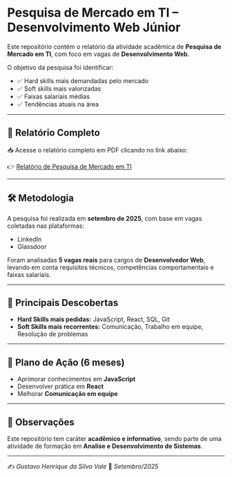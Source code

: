 # Pesquisa de Mercado em TI – Desenvolvimento Web Júnior

Este repositório contém o relatório da atividade acadêmica de **Pesquisa de Mercado em TI**, com foco em vagas de **Desenvolvimento Web**.

O objetivo da pesquisa foi identificar:
- ✅ Hard skills mais demandadas pelo mercado  
- ✅ Soft skills mais valorizadas  
- ✅ Faixas salariais médias  
- ✅ Tendências atuais na área  

---

## 📑 Relatório Completo
📥 Acesse o relatório completo em PDF clicando no link abaixo:  

👉 [Relatório de Pesquisa de Mercado em TI](./relatorio-pesquisa-mercado.pdf)

---

## 🛠️ Metodologia
A pesquisa foi realizada em **setembro de 2025**, com base em vagas coletadas nas plataformas:  
- LinkedIn  
- Glassdoor  

Foram analisadas **5 vagas reais** para cargos de **Desenvolvedor Web**, levando em conta requisitos técnicos, competências comportamentais e faixas salariais.

---

## 🚀 Principais Descobertas
- **Hard Skills mais pedidas:** JavaScript, React, SQL, Git  
- **Soft Skills mais recorrentes:** Comunicação, Trabalho em equipe, Resolução de problemas  

---

## 🎯 Plano de Ação (6 meses)
- Aprimorar conhecimentos em **JavaScript**  
- Desenvolver prática em **React**  
- Melhorar **Comunicação em equipe**  

---

## 📌 Observações
Este repositório tem caráter **acadêmico e informativo**, sendo parte de uma atividade de formação em **Analise e Desenvolvimento de Sistemas**.  

---

✍️ *Gustavo Henrique da Silva Vale* 
📅 *Setembro/2025*
